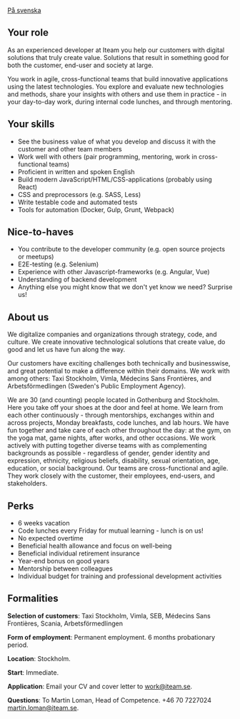 [På svenska](/career/senior-frontend-developer-sv/)

## Your role
As an experienced developer at Iteam you help our customers with digital solutions that truly create value. Solutions that result in something good for both the customer, end-user and society at large.

You work in agile, cross-functional teams that build innovative applications using the latest technologies. You explore and evaluate new technologies and methods, share your insights with others and use them in practice - in your day-to-day work, during internal code lunches, and through mentoring.

## Your skills
* See the business value of what you develop and discuss it with the customer and other team members
* Work well with others (pair programming, mentoring, work in cross-functional teams)
* Proficient in written and spoken English
* Build modern JavaScript/HTML/CSS-applications (probably using React)
* CSS and preprocessors (e.g. SASS, Less)
* Write testable code and automated tests
* Tools for automation (Docker, Gulp, Grunt, Webpack)


## Nice-to-haves
* You contribute to the developer community (e.g. open source projects or meetups)
* E2E-testing (e.g. Selenium)
* Experience with other Javascript-frameworks (e.g. Angular, Vue)
* Understanding of backend development
* Anything else you might know that we don't yet know we need? Surprise us!


## About us
We digitalize companies and organizations through strategy, code, and culture. We create innovative technological solutions that create value, do good and let us have fun along the way.

Our customers have exciting challenges both technically and businesswise, and great potential to make a difference within their domains. We work with among others: Taxi Stockholm, Vimla, Médecins Sans Frontières, and Arbetsförmedlingen (Sweden's Public Employment Agency).

We are 30 (and counting) people located in Gothenburg and Stockholm. Here you take off your shoes at the door and feel at home. We learn from each other continuously - through mentorships, exchanges within and across projects, Monday breakfasts, code lunches, and lab hours. We have fun together and take care of each other throughout the day: at the gym, on the yoga mat, game nights, after works, and other occasions. We work actively with putting together diverse teams with as complementing backgrounds as possible - regardless of gender, gender identity and expression, ethnicity, religious beliefs, disability, sexual orientation, age, education, or social background. Our teams are cross-functional and agile. They work closely with the customer, their employees, end-users, and stakeholders.


## Perks
* 6 weeks vacation
* Code lunches every Friday for mutual learning - lunch is on us!
* No expected overtime
* Beneficial health allowance and focus on well-being
* Beneficial individual retirement insurance
* Year-end bonus on good years
* Mentorship between colleagues
* Individual budget for training and professional development activities


## Formalities

**Selection of customers**: Taxi Stockholm, Vimla, SEB, Médecins Sans Frontières, Scania, Arbetsförmedlingen

**Form of employment**: Permanent employment. 6 months probationary period.

**Location**: Stockholm.

**Start**: Immediate.

**Application**: Email your CV and cover letter to [work@iteam.se](mailto:work@iteam.se).

**Questions**: To Martin Loman, Head of Competence. +46 70 7227024 [martin.loman@iteam.se](mailto:martin.loman@iteam.se).
